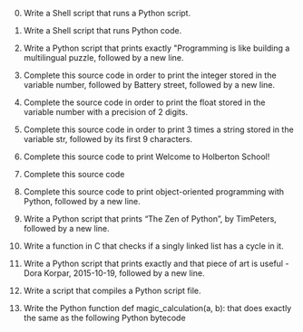 0. Write a Shell script that runs a Python script.

1. Write a Shell script that runs Python code.

2. Write a Python script that prints exactly "Programming is like building a multilingual puzzle, followed by a new line.

3. Complete this source code in order to print the integer stored in the variable number, followed by Battery street, followed by a new line.

4. Complete the source code in order to print the float stored in the variable number with a precision of 2 digits.

5. Complete this source code in order to print 3 times a string stored in the variable str, followed by its first 9 characters.

6. Complete this source code to print Welcome to Holberton School!

7. Complete this source code

8. Complete this source code to print object-oriented programming with Python, followed by a new line.

9. Write a Python script that prints “The Zen of Python”, by TimPeters, followed by a new line.

10. Write a function in C that checks if a singly linked list has a cycle in it.

11. Write a Python script that prints exactly and that piece of art is useful - Dora Korpar, 2015-10-19, followed by a new line.

12. Write a script that compiles a Python script file.

13. Write the Python function def magic_calculation(a, b): that does exactly the same as the following Python bytecode
